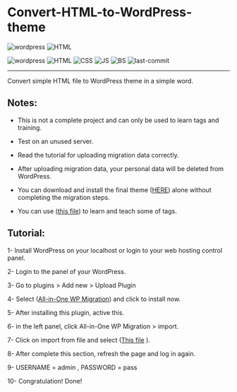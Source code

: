 # Convert-HTML-to-WordPress-theme
 


![wordpress](https://img.shields.io/badge/WordPress-%23117AC9.svg?style=for-the-badge&logo=WordPress&logoColor=white)
![HTML](https://img.shields.io/badge/html5-%23E34F26.svg?style=for-the-badge&logo=html5&logoColor=white)

![wordpress](https://img.shields.io/badge/wordpress-v5.7-blue)
![HTML](https://img.shields.io/badge/HTML-5-blue)
![CSS](https://img.shields.io/badge/CSS-3-blue)
![JS](https://img.shields.io/badge/JavaScripts----blue)
![BS](https://img.shields.io/badge/Bootstrap-3-blue)
![last-commit](https://img.shields.io/github/last-commit/mohammad26845/Convert-HTML-to-WordPress-theme)

- - -
Convert simple HTML file to WordPress theme in a simple word.

## Notes:
- This is not a complete project and can only be used to learn tags and training.
- Test on an unused server.

- Read the tutorial for uploading migration data correctly.

- After uploading migration data, your personal data will be deleted from WordPress.

- You can download and install the final theme ([HERE](/WP_theme/Simple_Theme.zip)) alone without completing the migration steps.

- You can use ([this file](TEMPLATES_&_TAGS.pdf)) to learn and teach some of tags.

## Tutorial:

1- Install WordPress on your localhost or login to your web hosting control panel.

2- Login to the panel of your WordPress.

3- Go to plugins > Add new > Upload Plugin

4- Select ([All-in-One WP Migration](/Migration_plugin/all-in-one-wp-migration.7.44.zip)) and click to install now.

5- After installing this plugin, active this.

6- in the left panel, click All-in-One WP Migration > import.

7- Click on import from file and select ([This file](/Migration_data/localhost-wordpress-20210617-224604-il15vl.wpress)
).

8- After complete this section, refresh the page and log in again.

9- USERNAME = admin , PASSWORD = pass

10- Congratulation! Done!


